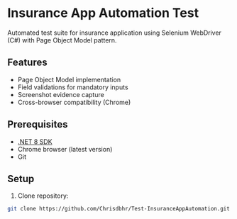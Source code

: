 # Insurance App Automation Test

Automated test suite for insurance application using Selenium WebDriver (C#) with Page Object Model pattern.

## Features
- Page Object Model implementation
- Field validations for mandatory inputs
- Screenshot evidence capture
- Cross-browser compatibility (Chrome)

## Prerequisites
- [.NET 8 SDK](https://dotnet.microsoft.com/download/dotnet/8.0)
- Chrome browser (latest version)
- Git

## Setup
1. Clone repository:
```bash
git clone https://github.com/Chrisdbhr/Test-InsuranceAppAutomation.git
